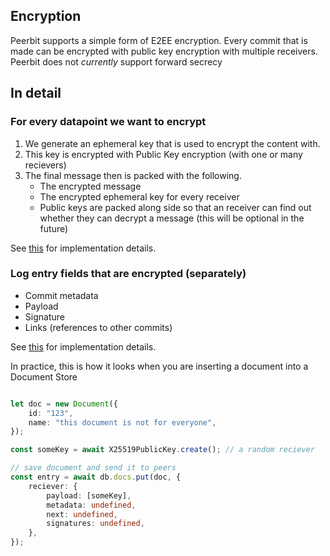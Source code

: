 ## Encryption
Peerbit supports a simple form of E2EE encryption. 
Every commit that is made can be encrypted with public key encryption with multiple receivers. Peerbit does not *currently* support forward secrecy 

## In detail

### For every datapoint we want to encrypt
1. We generate an ephemeral key that is used to encrypt the content with. 
2. This key is encrypted with Public Key encryption (with one or many recievers)
3. The final message then is packed with the following. 
    - The encrypted message
    - The encrypted ephemeral key for every receiver
    - Public keys are packed along side so that an receiver can find out whether they can decrypt a message (this will be optional in the future)

See [this](./../packages/utils/crypto/src/encryption.ts) for implementation details. 

### Log entry fields that are encrypted (separately)
- Commit metadata
- Payload
- Signature
- Links (references to other commits)

See [this](./../packages/ipfs/ipfs-log/src/entry.ts) for implementation details. 


In practice, this is how it looks when you are inserting a document into a Document Store
```typescript

let doc = new Document({
    id: "123",
    name: "this document is not for everyone",
});

const someKey = await X25519PublicKey.create(); // a random reciever

// save document and send it to peers
const entry = await db.docs.put(doc, {
    reciever: {
        payload: [someKey],
        metadata: undefined,
        next: undefined,
        signatures: undefined,
    },
});

```

